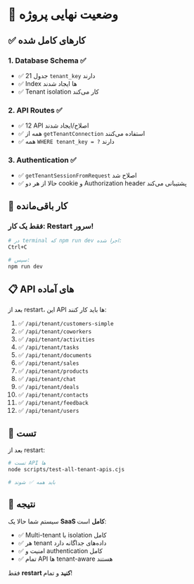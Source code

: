 # 🎯 وضعیت نهایی پروژه

## ✅ کارهای کامل شده

### 1. Database Schema ✅
- ✅ 21 جدول `tenant_key` دارند
- ✅ Index ها ایجاد شدند
- ✅ Tenant isolation کار می‌کند

### 2. API Routes ✅
- ✅ 12 API اصلاح/ایجاد شدند
- ✅ همه از `getTenantConnection` استفاده می‌کنند
- ✅ همه `WHERE tenant_key = ?` دارند

### 3. Authentication ✅
- ✅ `getTenantSessionFromRequest` اصلاح شد
- ✅ حالا از هر دو cookie و Authorization header پشتیبانی می‌کند

## 🔄 کار باقی‌مانده

### فقط یک کار: Restart سرور!

```bash
# در terminal که npm run dev اجرا شده:
Ctrl+C

# سپس:
npm run dev
```

## 📋 API های آماده

بعد از restart، این API ها باید کار کنند:

1. ✅ `/api/tenant/customers-simple`
2. ✅ `/api/tenant/coworkers`
3. ✅ `/api/tenant/activities`
4. ✅ `/api/tenant/tasks`
5. ✅ `/api/tenant/documents`
6. ✅ `/api/tenant/sales`
7. ✅ `/api/tenant/products`
8. ✅ `/api/tenant/chat`
9. ✅ `/api/tenant/deals`
10. ✅ `/api/tenant/contacts`
11. ✅ `/api/tenant/feedback`
12. ✅ `/api/tenant/users`

## 🧪 تست

بعد از restart:

```bash
# تست API ها
node scripts/test-all-tenant-apis.cjs

# باید همه ✅ شوند
```

## 🎉 نتیجه

سیستم شما حالا یک **SaaS کامل** است:
- ✅ Multi-tenant با isolation کامل
- ✅ هر tenant داده‌های جداگانه دارد
- ✅ امنیت و authentication کامل
- ✅ تمام API ها tenant-aware هستند

فقط **restart کنید** و تمام!
